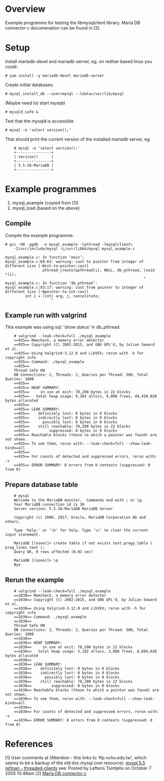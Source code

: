 # Overview

Example programms for testing the libmysqlclient library.
Maria DB connector c documenation can be found in [2].

# Setup

Install mariadb-devel and mariadb-server, eg. on redhat-based linux you could:

    # yum install -y mariadb-devel mariadb-server

Create initial databases.

    # mysql_install_db --user=mysql --ldata=/var/lib/mysql

(Maybe need to) start mysqld

    # mysqld_safe &

Test that the mysqld is accessible

    # mysql -e 'select version();'

That should print the current version of the installed mariadb server, eg:

        # mysql -e 'select version();'
        +----------------+
        | version()      |
        +----------------+
        | 5.5.56-MariaDB |
        +----------------+


# Example programmes

1. mysql_example (copied from [1])
1. mysql_load (based on the above) 

## Compile

Compile the example programme:

    # gcc -O0 -ggdb  -o mysql_example -lpthread -lmysqlclient\
        -I/usr/include/mysql -L/usr/lib64/mysql mysql_example.c

    mysql_example.c: In function ‘main’:
    mysql_example.c:68:63: warning: cast to pointer from integer of different size [-Wint-to-pointer-cast]
                     pthread_create(&pthread[i], NULL, db_pthread, (void *)i);
                                                                   ^
    mysql_example.c: In function ‘db_pthread’:
    mysql_example.c:83:17: warning: cast from pointer to integer of different size [-Wpointer-to-int-cast]
             int i = (int) arg, j, cancelstate;
                         ^
## Example run with valgrind

This example was using sql: 'show status' in db_pthread

        # valgrind --leak-check=full ./mysql_example 
        ==935== Memcheck, a memory error detector
        ==935== Copyright (C) 2002-2015, and GNU GPL'd, by Julian Seward et al.
        ==935== Using Valgrind-3.12.0 and LibVEX; rerun with -h for copyright info
        ==935== Command: ./mysql_example
        ==935== 
        Thread Safe ON
        DB Connections: 2, Threads: 2, Queries per Thread: 500, Total Queries: 1000
        ==935== 
        ==935== HEAP SUMMARY:
        ==935==     in use at exit: 78,208 bytes in 22 blocks
        ==935==   total heap usage: 9,102 allocs, 9,080 frees, 49,430,028 bytes allocated
        ==935== 
        ==935== LEAK SUMMARY:
        ==935==    definitely lost: 0 bytes in 0 blocks
        ==935==    indirectly lost: 0 bytes in 0 blocks
        ==935==      possibly lost: 0 bytes in 0 blocks
        ==935==    still reachable: 78,208 bytes in 22 blocks
        ==935==         suppressed: 0 bytes in 0 blocks
        ==935== Reachable blocks (those to which a pointer was found) are not shown.
        ==935== To see them, rerun with: --leak-check=full --show-leak-kinds=all
        ==935== 
        ==935== For counts of detected and suppressed errors, rerun with: -v
        ==935== ERROR SUMMARY: 0 errors from 0 contexts (suppressed: 0 from 0)

## Prepare database table

        # mysql
        Welcome to the MariaDB monitor.  Commands end with ; or \g.
        Your MariaDB connection id is 10
        Server version: 5.5.56-MariaDB MariaDB Server

        Copyright (c) 2000, 2017, Oracle, MariaDB Corporation Ab and others.

        Type 'help;' or '\h' for help. Type '\c' to clear the current input statement.

        MariaDB [(none)]> create table if not exists test.progy_table ( prog_lines text );
        Query OK, 0 rows affected (0.01 sec)

        MariaDB [(none)]> \q
        Bye

## Rerun the example

        # valgrind --leak-check=full ./mysql_example 
        ==1030== Memcheck, a memory error detector
        ==1030== Copyright (C) 2002-2015, and GNU GPL'd, by Julian Seward et al.
        ==1030== Using Valgrind-3.12.0 and LibVEX; rerun with -h for copyright info
        ==1030== Command: ./mysql_example
        ==1030== 
        Thread Safe ON
        DB Connections: 2, Threads: 2, Queries per Thread: 500, Total Queries: 1000
        ==1030== 
        ==1030== HEAP SUMMARY:
        ==1030==     in use at exit: 78,208 bytes in 22 blocks
        ==1030==   total heap usage: 3,102 allocs, 3,080 frees, 8,894,028 bytes allocated
        ==1030== 
        ==1030== LEAK SUMMARY:
        ==1030==    definitely lost: 0 bytes in 0 blocks
        ==1030==    indirectly lost: 0 bytes in 0 blocks
        ==1030==      possibly lost: 0 bytes in 0 blocks
        ==1030==    still reachable: 78,208 bytes in 22 blocks
        ==1030==         suppressed: 0 bytes in 0 blocks
        ==1030== Reachable blocks (those to which a pointer was found) are not shown.
        ==1030== To see them, rerun with: --leak-check=full --show-leak-kinds=all
        ==1030== 
        ==1030== For counts of detected and suppressed errors, rerun with: -v
        ==1030== ERROR SUMMARY: 0 errors from 0 contexts (suppressed: 0 from 0)


# References

[1] User comments at (Attention - this links to 'ftp.nchu.edu.tw', which seems
    to be a backup of the old doc.mysql.com resource):
   [mysql 5.5 refman - threaded-clients](http://ftp.nchu.edu.tw/MySQL/doc/refman/5.5/en/threaded-clients.html)
    see: Posted by Lefteris Tsintjelis on October 7 2005 10:48am
[2] [Maria DB connector c](https://mariadb.com/kb/en/library/mariadb-connector-c/)


